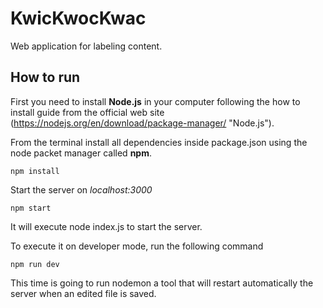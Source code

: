 # KwicKwocKwac
Web application for labeling content.

## How to run

First you need to install **Node.js** in your computer following the how to install guide from the official web site (https://nodejs.org/en/download/package-manager/ "Node.js").

From the terminal install all dependencies inside package.json using the node packet manager called **npm**.

```
npm install
```

Start the server on *localhost:3000*

```
npm start
```

It will execute node index.js to start the server.

To execute it on developer mode, run the following command

```
npm run dev
```

This time is going to run nodemon a tool that will restart automatically the server when an edited file is saved. 

<!-- ## Login

Connect on locahost:3000 to open the application. 

To enter edit mode you need to login with the above default credential.

|     username     |   password   |
|:----------------:|:------------:|
| ProgettoAldoMoro | KwicKwocKwac |


**THE .env FILE CONTAINS SENSITIVE INFORMATION THAT WILL BE USED FOR DEVELOPING PURPOSE ONLY.** -->

